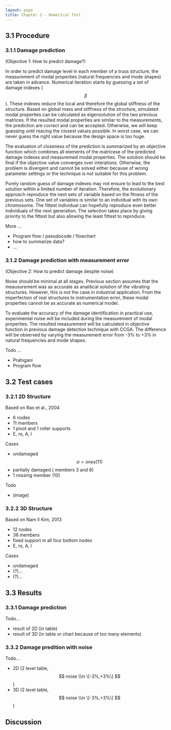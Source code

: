 ```yaml
---
layout: page
title: Chapter 3 - Numerical Test
---
```


## 3.1 Procedure

### 3.1.1 Damage prediction

(Objective 1: How to predict damage?)

In order to predict damage level in each member of a truss structure, the measurement of modal properties (natural frequencies and mode shapes) are taken in advance. Numerical iteration starts by guessing a set of damage indexes ($$ \beta $$). These indexes reduce the local and therefore the global stiffness of the structure. Based on global mass and stiffness of the structure, simulated modal properties can be calculated as eigensolution of the two previous matrices. If the resulted modal properties are similar to the measurements, the prediction are correct and can be accepted. Otherwise, we will keep guessing until reacing the closest values possible. In worst case, we can never guess the right value because the design space is too huge.

The evaluation of closeness of the prediction is summarized by an objective function which combines all elements of the matricese of the predicted damage indexes and measuremed modal properties. The solution should be final if the objective value converges over interations. Otherwise, the problem is divergent and cannot be solved either because of wrong parameter settings or the technique is not suitable for this problem.

Purely random guess of damage indexes may not ensure to lead to the best solution within a limited number of iteration. Therefore, the evolutionary approach reproduce the next sets of variable based on the fitness of the previous sets. One set of variables is similar to an individual with its own chromosome. The fittest individual can hopefully reproduce even better individuals of the next generation. The selection takes place by giving priority to the fittest but also allowing the least fittest to reproduce.

More ... 

- Program flow / pseudocode / flowchart
- how to summarize data?
- ...

### 3.1.2 Damage prediction with measurement error

(Objective 2: How to predict damage despite noise)

Noise should be minimal at all stages. Previous section assumes that the meausurement was as accurate as analitical solution of the vibrating structures. However, this is not the case in industrial application. From the imperfection of real structures to instrumentation error, these modal properties cannot be as accurate as numerical model.

To evaluate the accuracy of the damage identification in practical use, experimental noise will be included during the measurement of modal properties. The resulted measurement will be calculated in objective function in previous damage detection technique with CCGA. The difference will be observed by varying the measurement error from -3% to +3% in natural frequencies and mode shapes. 

Todo ...

- Prahigani 
- Program flow

## 3.2 Test cases

### 3.2.1 2D Structure

Based on Rao et al., 2004

- 6 nodes
- 11 members
- 1 pivot and 1 roller supports
- E, ro, A, l

Cases

- undamaged $$ \alpha = ones(11) $$
- partially damaged ( members 3 and 6)
- 1 missing member (10)

Todo

- (image)

### 3.2.2 3D Structure

Based on Nam Il Kim, 2013

- 12 nodes
- 36 members
- fixed support in all four bottom nodes
- E, ro, A, l

Cases

- undamaged
- (?)...
- (?)...

## 3.3 Results

### 3.3.1 Damage prediction

Todo...

- result of 2D (in table)
- result of 3D (in table or chart because of too many elements)

### 3.3.2 Damage predition with noise

Todo...

- 2D (2 level table, $$ noise \\in \[-3%,+3%\] $$ )
- 3D (2 level table, $$ noise \\in \[-3%,+3%\] $$ )

## Discussion


